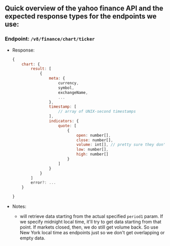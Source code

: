 ## Quick overview of the yahoo finance API and the expected response types for the endpoints we use:

### Endpoint: `/v8/finance/chart/ticker`

-   Response:

    ```js
    {
        chart: {
            result: [
                {
                    meta: {
                        currency,
                        symbol,
                        exchangeName,
                        ...
                    },
                    timestamp: [
                        // array of UNIX-second timestamps
                    ],
                    indicators: {
                        quote: [
                            {
                                open: number[],
                                close: number[],
                                volume: int[], // pretty sure they don't track fractional shares
                                low: number[],
                                high: number[]
                            }
                        ]
                    }
                }
            ]
            error?: ...
        }

    }
    ```

-   Notes:
    -   will retrieve data starting from the actual specified `period1` param. If we specify midnight local time, it'll try to get data starting from that point. If markets closed, then, we do still get volume back. So use New York local time as endpoints just so we don't get overlapping or empty data.
